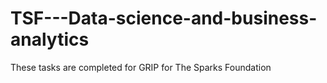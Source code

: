 # TSF---Data-science-and-business-analytics
These tasks are completed for GRIP for The Sparks Foundation
